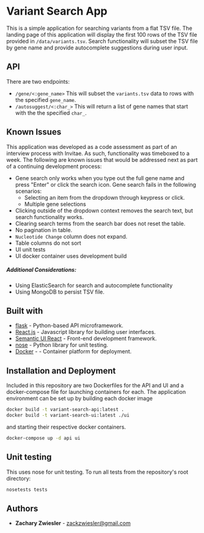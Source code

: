 # Variant Search App
This is a simple application for searching variants from a flat TSV file. The landing
page of this application will display the first 100 rows of the TSV file provided in `/data/variants.tsv`.
Search functionality will subset the TSV file by gene name and provide autocomplete suggestions
during user input.
 
## API
There are two endpoints:
* `/gene/<:gene_name>` This will subset the `variants.tsv` data to rows with the specified `gene_name`.
* `/autosuggest/<:char_>` This will return a list of gene names that start with the the specified `char_`. 

## Known Issues
This application was developed as a code assessment as part of an interview process with Invitae. As such, 
functionality was timeboxed to a week. The following are known issues that would be addressed next as part of
a continuing development process:
* Gene search only works when you type out the full gene name and press "Enter" or click the search icon. 
  Gene search fails in the following scenarios:
  * Selecting an item from the dropdown through keypress or click.
  * Multiple gene selections
* Clicking outside of the dropdown context removes the search text, but search functionality works.
* Clearing search terms from the search bar does not reset the table.
* No pagination in table.
* `Nucleotide Change` column does not expand. 
* Table columns do not sort
* UI unit tests
* UI docker container uses development build

##### Additional Considerations:
* Using ElasticSearch for search and autocomplete functionality
* Using MongoDB to persist TSV file.
            
## Built with
* [flask](http://flask.pocoo.org/) - Python-based API microframework.
* [React.js](https://reactjs.org/) - Javascript library for building user interfaces.
* [Semantic UI React](https://react.semantic-ui.com/) - Front-end development framework. 
* [nose](http://nose.readthedocs.io/en/latest/) - Python library for unit testing.
* [Docker](https://docs.docker.com/) - - Container platform for deployment.

## Installation and Deployment
Included in this repository are two Dockerfiles for the API and UI and a docker-compose file for 
launching containers for each. The application environment can be set up by building each docker image
```bash
docker build -t variant-search-api:latest .
docker build -t variant-search-ui:latest ./ui
```
and starting their respective docker containers.
```bash
docker-compose up -d api ui
```

## Unit testing
This uses nose for unit testing. To run all tests from the repository's root directory:
```bash
nosetests tests
```

## Authors
* **Zachary Zwiesler** - zackzwiesler@gmail.com
